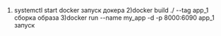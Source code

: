 1) systemctl start docker
запуск докера
2)docker build ./ --tag app_1
сборка образа
3)docker run --name my_app -d -p 8000:6090 app_1
запуск





